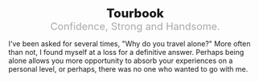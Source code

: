 <h1></h1>

<div style="font-size:24px;text-align:center;font-weight:800">Tourbook</div>
<div style="font-size:20px;text-align:center;color:#aaa">Confidence, Strong and Handsome.</div>

I've been asked for several times, "Why do you travel alone?" More often than not, I found myself at a loss for a definitive answer. Perhaps being alone allows you more opportunity to absorb your experiences on a personal level, or perhaps, there was no one who wanted to go with me.

<a-secret name="timeline" autoload></a-secret>
